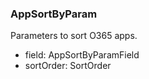 ### AppSortByParam
Parameters to sort O365 apps.

- field: AppSortByParamField
- sortOrder: SortOrder
